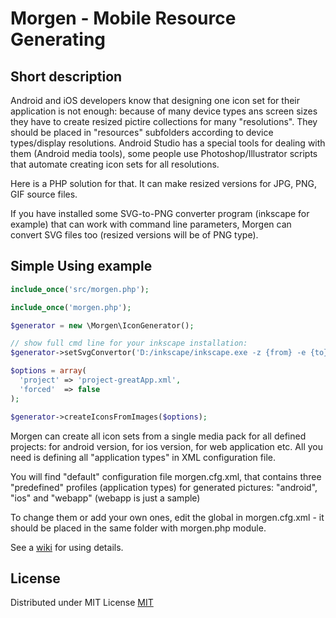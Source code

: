 # Morgen - Mobile Resource Generating

## Short description

Android and iOS developers know that designing one icon set for their application is not enough:
because of many device types ans screen sizes they have to create resized pictire collections for many "resolutions".
They should be placed in "resources" subfolders according to device types/display resolutions.
Android Studio has a special tools for dealing with them (Android media tools),
some people use Photoshop/Illustrator scripts that automate creating icon sets for all resolutions.

Here is a PHP solution for that. It can make resized versions for JPG, PNG, GIF source files.

If you have installed some SVG-to-PNG converter program (inkscape for example) that can work with command line parameters,
Morgen can convert SVG files too (resized versions will be of PNG type).


## Simple Using example

```php
include_once('src/morgen.php');

include_once('morgen.php');

$generator = new \Morgen\IconGenerator();

// show full cmd line for your inkscape installation:
$generator->setSvgConvertor('D:/inkscape/inkscape.exe -z {from} -e {to}');

$options = array(
  'project' => 'project-greatApp.xml',
  'forced'  => false
);

$generator->createIconsFromImages($options);
```

Morgen can create all icon sets from a single media pack for all defined projects:
for android version, for ios version, for web application etc.
All you need is defining all "application types" in XML configuration file.

You will find "default" configuration file morgen.cfg.xml, that contains three "predefined" profiles (application types) for generated pictures:
"android", "ios" and "webapp" (webapp is just a sample)

To change them or add your own ones, edit the global in morgen.cfg.xml -
it should be placed in the same folder with morgen.php module.

See a [wiki](wiki) for using details.
## License
Distributed under MIT License
[MIT](https://opensource.org/licenses/MIT)
